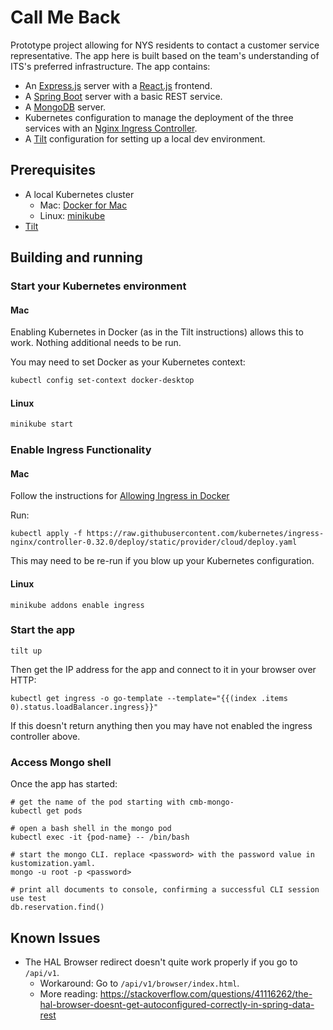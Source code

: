 # Call Me Back

Prototype project allowing for NYS residents to contact a customer service
representative. The app here is built based on the team's understanding of ITS's
preferred infrastructure. The app contains:

  * An [Express.js](http://expressjs.com/) server with a
    [React.js](https://reactjs.org/) frontend.
  * A [Spring Boot](https://spring.io/projects/spring-boot) server with a basic
    REST service.
  * A [MongoDB](https://www.mongodb.com/) server.
  * Kubernetes configuration to manage the deployment of the three services with
    an [Nginx Ingress Controller](https://kubernetes.github.io/ingress-nginx/).
  * A [Tilt](https://tilt.dev) configuration for setting up a local dev
    environment.

## Prerequisites

  * A local Kubernetes cluster
    * Mac: [Docker for Mac](https://docs.docker.com/docker-for-mac/install/)
    * Linux: [minikube](https://minikube.sigs.k8s.io/docs/start/)
  * [Tilt](https://docs.tilt.dev/install.html)

## Building and running

### Start your Kubernetes environment

#### Mac

Enabling Kubernetes in Docker (as in the Tilt instructions) allows this to work. Nothing additional needs to be run.

You may need to set Docker as your Kubernetes context:

```sh
kubectl config set-context docker-desktop
```

#### Linux

```bash
minikube start
```

### Enable Ingress Functionality

#### Mac

Follow the instructions for [Allowing Ingress in Docker](https://kubernetes.github.io/ingress-nginx/deploy/#docker-for-mac)

Run:

```
kubectl apply -f https://raw.githubusercontent.com/kubernetes/ingress-nginx/controller-0.32.0/deploy/static/provider/cloud/deploy.yaml
```

This may need to be re-run if you blow up your Kubernetes configuration.

#### Linux

```
minikube addons enable ingress
```

### Start the app

```
tilt up
```

Then get the IP address for the app and connect to it in your browser over HTTP:

```
kubectl get ingress -o go-template --template="{{(index .items 0).status.loadBalancer.ingress}}"
```

If this doesn't return anything then you may have not enabled the ingress
controller above.

### Access Mongo shell

Once the app has started:

```
# get the name of the pod starting with cmb-mongo-
kubectl get pods

# open a bash shell in the mongo pod
kubectl exec -it {pod-name} -- /bin/bash

# start the mongo CLI. replace <password> with the password value in kustomization.yaml.
mongo -u root -p <password>

# print all documents to console, confirming a successful CLI session
use test
db.reservation.find()
```

## Known Issues

* The HAL Browser redirect doesn't quite work properly if you go to `/api/v1`.
  * Workaround: Go to `/api/v1/browser/index.html`.
  * More reading:
    https://stackoverflow.com/questions/41116262/the-hal-browser-doesnt-get-autoconfigured-correctly-in-spring-data-rest
